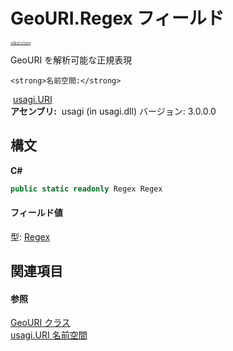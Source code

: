 # GeoURI.Regex フィールド

<div style="font-size:30%"><a href="https://github.com/usagi/usagi.cs/blob/master/docs/Home.md">≪Back to Home</a></div> 

GeoURI を解析可能な正規表現


    <strong>名前空間:</strong>
&nbsp;<a href="N_usagi_URI.md">usagi.URI</a><br /><strong>アセンブリ:</strong>
&nbsp;usagi (in usagi.dll) バージョン: 3.0.0.0

## 構文

**C#**<br />
``` C#
public static readonly Regex Regex
```


#### フィールド値
型: <a href="http://msdn2.microsoft.com/ja-jp/library/6f7hht7k" target="_blank">Regex</a>

## 関連項目


#### 参照
<a href="T_usagi_URI_GeoURI.md">GeoURI クラス</a><br /><a href="N_usagi_URI.md">usagi.URI 名前空間</a><br />